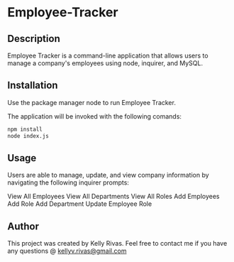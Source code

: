 # Employee-Tracker

## Description

Employee Tracker is a command-line application that allows users to manage a company's employees using node, inquirer, and MySQL.

## Installation

Use the package manager node to run Employee Tracker.

The application will be invoked with the following comands:

```bash
npm install
node index.js
```
## Usage 

Users are able to manage, update, and view company information by navigating the following inquirer prompts:

View All Employees
View All Departments
View All Roles
Add Employees
Add Role
Add Department
Update Employee Role

## Author

This project was created by Kelly Rivas.
Feel free to contact me if you have any questions @ kellyv.rivas@gmail.com
